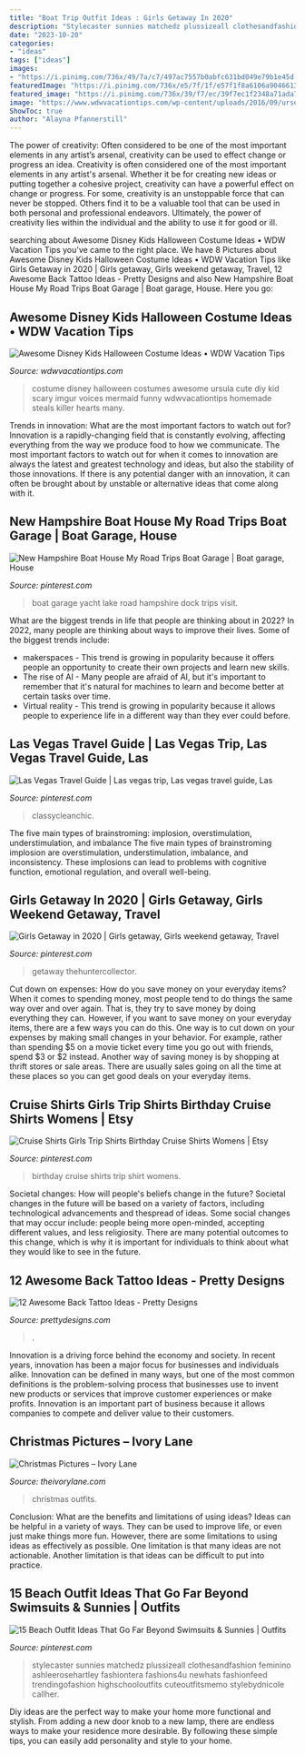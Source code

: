 ```yaml
---
title: "Boat Trip Outfit Ideas : Girls Getaway In 2020"
description: "Stylecaster sunnies matchedz plussizeall clothesandfashion feminino ashleerosehartley fashiontera fashions4u newhats fashionfeed trendingofashion highschooloutfits cuteoutfitsmemo stylebydnicole callher"
date: "2023-10-20"
categories:
- "ideas"
tags: ["ideas"]
images:
- "https://i.pinimg.com/736x/49/7a/c7/497ac7557b0abfc631bd049e79b1e45d.jpg"
featuredImage: "https://i.pinimg.com/736x/e5/7f/1f/e57f1f8a6106a9046613eb0a55e0526c.jpg"
featured_image: "https://i.pinimg.com/736x/39/f7/ec/39f7ec1f2348a71ada74b3f292c9ed99.jpg"
image: "https://www.wdwvacationtips.com/wp-content/uploads/2016/09/urseula-costume-1-768x1024-1.jpg"
ShowToc: true
author: "Alayna Pfannerstill"
---
```



The power of creativity: Often considered to be one of the most important elements in any artist’s arsenal, creativity can be used to effect change or progress an idea.
Creativity is often considered one of the most important elements in any artist's arsenal. Whether it be for creating new ideas or putting together a cohesive project, creativity can have a powerful effect on change or progress. For some, creativity is an unstoppable force that can never be stopped. Others find it to be a valuable tool that can be used in both personal and professional endeavors. Ultimately, the power of creativity lies within the individual and the ability to use it for good or ill.

	

		
searching about Awesome Disney Kids Halloween Costume Ideas • WDW Vacation Tips you've came to the right place. We have 8 Pictures about Awesome Disney Kids Halloween Costume Ideas • WDW Vacation Tips like Girls Getaway in 2020 | Girls getaway, Girls weekend getaway, Travel, 12 Awesome Back Tattoo Ideas - Pretty Designs and also New Hampshire Boat House My Road Trips Boat Garage | Boat garage, House. Here you go:
		
    
## Awesome Disney Kids Halloween Costume Ideas • WDW Vacation Tips

<img loading=lazy src="https://www.wdwvacationtips.com/wp-content/uploads/2016/09/urseula-costume-1-768x1024-1.jpg" onerror="this.onerror=null;this.src='https://tse4.mm.bing.net/th?id=OIP.Fr-36AKJimakunSk36d77AHaJ4&amp;pid=15.1';" alt="Awesome Disney Kids Halloween Costume Ideas • WDW Vacation Tips">

_Source: wdwvacationtips.com_

>costume disney halloween costumes awesome ursula cute diy kid scary imgur voices mermaid funny wdwvacationtips homemade steals killer hearts many. 

	

Trends in innovation: What are the most important factors to watch out for?
Innovation is a rapidly-changing field that is constantly evolving, affecting everything from the way we produce food to how we communicate. The most important factors to watch out for when it comes to innovation are always the latest and greatest technology and ideas, but also the stability of those innovations. If there is any potential danger with an innovation, it can often be brought about by unstable or alternative ideas that come along with it.

    
## New Hampshire Boat House My Road Trips Boat Garage | Boat Garage, House

<img loading=lazy src="https://i.pinimg.com/736x/39/f7/ec/39f7ec1f2348a71ada74b3f292c9ed99.jpg" onerror="this.onerror=null;this.src='https://tse3.mm.bing.net/th?id=OIP.kURnaQm2DUkDdgAYpY0zHgHaJ3&amp;pid=15.1';" alt="New Hampshire Boat House My Road Trips Boat Garage | Boat garage, House">

_Source: pinterest.com_

>boat garage yacht lake road hampshire dock trips visit. 

	

What are the biggest trends in life that people are thinking about in 2022?
In 2022, many people are thinking about ways to improve their lives. Some of the biggest trends include: 
- makerspaces - This trend is growing in popularity because it offers people an opportunity to create their own projects and learn new skills. 
- The rise of AI - Many people are afraid of AI, but it's important to remember that it's natural for machines to learn and become better at certain tasks over time. 
- Virtual reality - This trend is growing in popularity because it allows people to experience life in a different way than they ever could before.

    
## Las Vegas Travel Guide | Las Vegas Trip, Las Vegas Travel Guide, Las

<img loading=lazy src="https://i.pinimg.com/originals/00/00/4c/00004ce9999c4fac6f63f95dc94fff81.jpg" onerror="this.onerror=null;this.src='https://tse4.mm.bing.net/th?id=OIP.kPvDHRZ4wRYh0rfQZIYvXQHaJ4&amp;pid=15.1';" alt="Las Vegas Travel Guide | Las vegas trip, Las vegas travel guide, Las">

_Source: pinterest.com_

>classycleanchic. 

	

The five main types of brainstroming: implosion, overstimulation, understimulation, and imbalance
The five main types of brainstroming implosion are overstimulation, understimulation, imbalance, and inconsistency. These implosions can lead to problems with cognitive function, emotional regulation, and overall well-being.

    
## Girls Getaway In 2020 | Girls Getaway, Girls Weekend Getaway, Travel

<img loading=lazy src="https://i.pinimg.com/736x/49/7a/c7/497ac7557b0abfc631bd049e79b1e45d.jpg" onerror="this.onerror=null;this.src='https://tse4.mm.bing.net/th?id=OIP.paDHyw-jtUeFtpNBp_MPHQHaLG&amp;pid=15.1';" alt="Girls Getaway in 2020 | Girls getaway, Girls weekend getaway, Travel">

_Source: pinterest.com_

>getaway thehuntercollector. 

	

Cut down on expenses: How do you save money on your everyday items?
When it comes to spending money, most people tend to do things the same way over and over again. That is, they try to save money by doing everything they can. However, if you want to save money on your everyday items, there are a few ways you can do this. One way is to cut down on your expenses by making small changes in your behavior. For example, rather than spending $5 on a movie ticket every time you go out with friends, spend $3 or $2 instead. Another way of saving money is by shopping at thrift stores or sale areas. There are usually sales going on all the time at these places so you can get good deals on your everyday items.

    
## Cruise Shirts Girls Trip Shirts Birthday Cruise Shirts Womens | Etsy

<img loading=lazy src="https://i.pinimg.com/736x/e5/7f/1f/e57f1f8a6106a9046613eb0a55e0526c.jpg" onerror="this.onerror=null;this.src='https://tse3.mm.bing.net/th?id=OIP.UEwyugklXylMT_OWo9n_-AHaNi&amp;pid=15.1';" alt="Cruise Shirts Girls Trip Shirts Birthday Cruise Shirts Womens | Etsy">

_Source: pinterest.com_

>birthday cruise shirts trip shirt womens. 

	

Societal changes: How will people's beliefs change in the future?
Societal changes in the future will be based on a variety of factors, including technological advancements and thespread of ideas. Some social changes that may occur include: people being more open-minded, accepting different values, and less religiosity. There are many potential outcomes to this change, which is why it is important for individuals to think about what they would like to see in the future.

    
## 12 Awesome Back Tattoo Ideas - Pretty Designs

<img loading=lazy src="https://www.prettydesigns.com/wp-content/uploads/2014/12/Beautiful-Back-Tattoo.jpg" onerror="this.onerror=null;this.src='https://tse3.mm.bing.net/th?id=OIP.IND4xC9k3CEQHo3WxyQVHQHaKg&amp;pid=15.1';" alt="12 Awesome Back Tattoo Ideas - Pretty Designs">

_Source: prettydesigns.com_

>. 

	

Innovation is a driving force behind the economy and society. In recent years, innovation has been a major focus for businesses and individuals alike. Innovation can be defined in many ways, but one of the most common definitions is the problem-solving process that businesses use to invent new products or services that improve customer experiences or make profits. Innovation is an important part of business because it allows companies to compete and deliver value to their customers.

    
## Christmas Pictures – Ivory Lane

<img loading=lazy src="http://theivorylane.com/wp-content/uploads/2016/12/10-2-800x1142.jpg" onerror="this.onerror=null;this.src='https://tse1.mm.bing.net/th?id=OIP.t8SCUAfCLfq3nMO1UzKoDgHaKk&amp;pid=15.1';" alt="Christmas Pictures – Ivory Lane">

_Source: theivorylane.com_

>christmas outfits. 

	

Conclusion: What are the benefits and limitations of using ideas?
Ideas can be helpful in a variety of ways. They can be used to improve life, or even just make things more fun. However, there are some limitations to using ideas as effectively as possible. One limitation is that many ideas are not actionable. Another limitation is that ideas can be difficult to put into practice.

    
## 15 Beach Outfit Ideas That Go Far Beyond Swimsuits &amp; Sunnies | Outfits

<img loading=lazy src="https://i.pinimg.com/736x/0c/6c/f3/0c6cf3d553bde7a549f07ca5d0a6b9af.jpg" onerror="this.onerror=null;this.src='https://tse4.mm.bing.net/th?id=OIP.vHRZZ4MByrckGR3VvOpagQHaLG&amp;pid=15.1';" alt="15 Beach Outfit Ideas That Go Far Beyond Swimsuits &amp; Sunnies | Outfits">

_Source: pinterest.com_

>stylecaster sunnies matchedz plussizeall clothesandfashion feminino ashleerosehartley fashiontera fashions4u newhats fashionfeed trendingofashion highschooloutfits cuteoutfitsmemo stylebydnicole callher. 

	

Diy ideas are the perfect way to make your home more functional and stylish. From adding a new door knob to a new lamp, there are endless ways to make your residence more desirable. By following these simple tips, you can easily add personality and style to your home.


